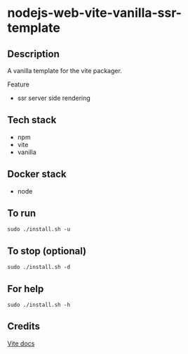 # nodejs-web-vite-vanilla-ssr-template

## Description
A vanilla template for the vite packager.

Feature
- ssr server side rendering

## Tech stack
- npm
- vite
- vanilla

## Docker stack
- node

## To run
`sudo ./install.sh -u`

## To stop (optional)
`sudo ./install.sh -d`

## For help
`sudo ./install.sh -h`

## Credits
[Vite docs](https://vitejs.dev/guide/)